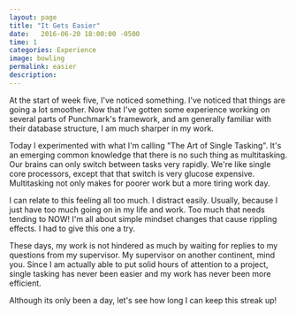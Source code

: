 ```yaml
---
layout: page
title: "It Gets Easier"
date:   2016-06-20 18:00:00 -0500
time: 1
categories: Experience
image: bowling
permalink: easier
description:
---
```

At the start of week five, I've noticed something. I've noticed that things are going a lot smoother. Now that I've gotten some experience working on several parts of Punchmark's framework, and am generally familiar with their database structure, I am much sharper in my work.

Today I experimented with what I'm calling "The Art of Single Tasking". It's an emerging common knowledge that there is no such thing as multitasking. Our brains can only switch between tasks very rapidly. We're like single core processors, except that that switch is very glucose expensive. Multitasking not only makes for poorer work but a more tiring work day.

I can relate to this feeling all too much. I distract easily. Usually, because I just have too much going on in my life and work. Too much that needs tending to NOW! I'm all about simple mindset changes that cause rippling effects. I had to give this one a try.

These days, my work is not hindered as much by waiting for replies to my questions from my supervisor. My supervisor on another continent, mind you. Since I am actually able to put solid hours of attention to a project, single tasking has never been easier and my work has never been more efficient.

Although its only been a day, let's see how long I can keep this streak up!
